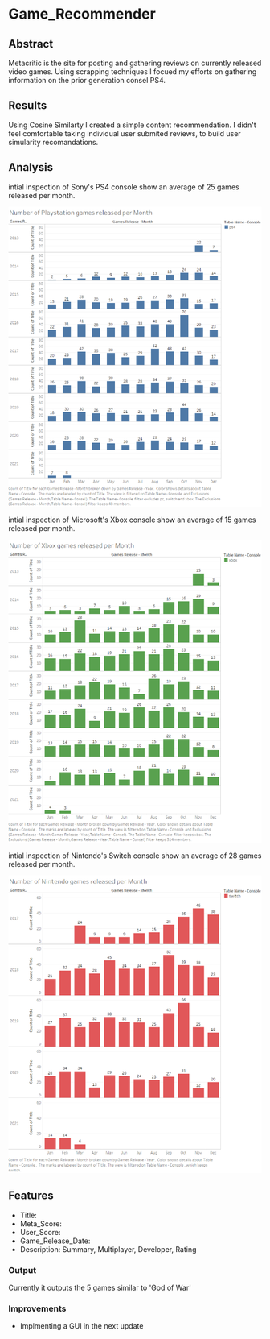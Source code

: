 # Game_Recommender

## Abstract
Metacritic is the site for posting and gathering reviews on currently released video games. Using scrapping techniques I focued my efforts on gathering information on the prior generation consel PS4.

## Results
Using Cosine Similarty I created a simple content recommendation. I didn't feel comfortable taking individual user submited reviews, to build user simularity recomandations. 

## Analysis
intial inspection of Sony's PS4 console show an average of 25 games released per month.

![](images/Playstation_monthly_release.png)

intial inspection of Microsoft's Xbox console show an average of 15 games released per month.

![](images/xbox_monthly_release.png)

intial inspection of Nintendo's Switch console show an average of 28 games released per month.

![](images/Nintendo_monthly_release.png)

## Features
* Title:
* Meta_Score:
* User_Score:
* Game_Release_Date:
* Description: Summary, Multiplayer, Developer, Rating

### Output
Currently it outputs the 5 games similar to 'God of War'

### Improvements
* Implmenting a GUI in the next update

